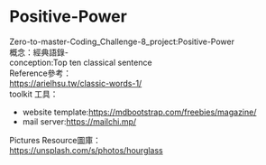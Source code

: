 # Positive-Power
Zero-to-master-Coding_Challenge-8_project:Positive-Power  
概念：經典語錄-  
conception:Top ten classical sentence  
Reference參考：  
https://arielhsu.tw/classic-words-1/  
toolkit 工具：  
* website template:https://mdbootstrap.com/freebies/magazine/  
* mail server:https://mailchi.mp/  

Pictures Resource圖庫：  
https://unsplash.com/s/photos/hourglass  
